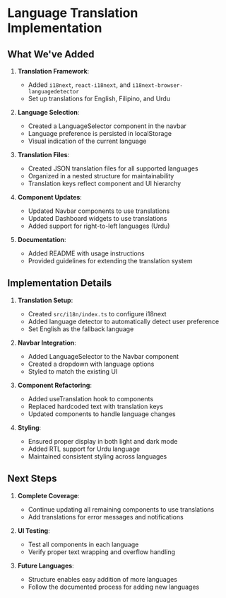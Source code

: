 # Language Translation Implementation

## What We've Added

1. **Translation Framework**:
   - Added `i18next`, `react-i18next`, and `i18next-browser-languagedetector`
   - Set up translations for English, Filipino, and Urdu

2. **Language Selection**:
   - Created a LanguageSelector component in the navbar
   - Language preference is persisted in localStorage
   - Visual indication of the current language

3. **Translation Files**:
   - Created JSON translation files for all supported languages
   - Organized in a nested structure for maintainability
   - Translation keys reflect component and UI hierarchy

4. **Component Updates**:
   - Updated Navbar components to use translations
   - Updated Dashboard widgets to use translations
   - Added support for right-to-left languages (Urdu)

5. **Documentation**:
   - Added README with usage instructions
   - Provided guidelines for extending the translation system

## Implementation Details

1. **Translation Setup**:
   - Created `src/i18n/index.ts` to configure i18next
   - Added language detector to automatically detect user preference
   - Set English as the fallback language

2. **Navbar Integration**:
   - Added LanguageSelector to the Navbar component
   - Created a dropdown with language options
   - Styled to match the existing UI

3. **Component Refactoring**:
   - Added useTranslation hook to components
   - Replaced hardcoded text with translation keys
   - Updated components to handle language changes

4. **Styling**:
   - Ensured proper display in both light and dark mode
   - Added RTL support for Urdu language
   - Maintained consistent styling across languages

## Next Steps

1. **Complete Coverage**:
   - Continue updating all remaining components to use translations
   - Add translations for error messages and notifications

2. **UI Testing**:
   - Test all components in each language
   - Verify proper text wrapping and overflow handling

3. **Future Languages**:
   - Structure enables easy addition of more languages
   - Follow the documented process for adding new languages 